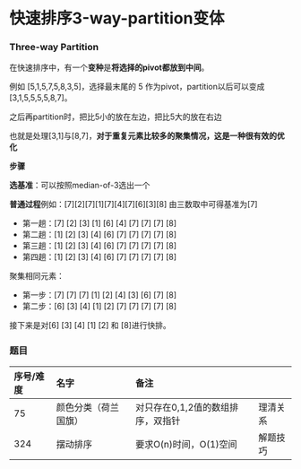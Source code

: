 # 快速排序3-way-partition变体

### Three-way Partition 

在快速排序中，有一个**变种**是**将选择的pivot都放到中间**。 

例如 \[5,1,5,7,5,8,3,5\]，选择最末尾的 5 作为pivot，partition以后可以变成 \[3,1,5,5,5,5,8,7\]。

之后再partition时，把比5小的放在左边，把比5大的放在右边

也就是处理\[3,1\]与\[8,7\]，**对于重复元素比较多的聚集情况，这是一种很有效的优化**

**步骤**

**选基准**：可以按照median-of-3选出一个

**普通过程**例如：\[7\]\[2\]\[7\]\[1\]\[7\]\[4\]\[7\]\[6\]\[3\]\[8\] 由三数取中可得基准为\[7\]

* 第一趟：\[7\] \[2\] \[3\] \[1\] \[6\] \[4\] \[7\] \[7\] \[7\] \[8\]
* 第二趟：\[1\] \[2\] \[3\] \[4\] \[6\] \[7\] \[7\] \[7\] \[7\] \[8\]
* 第三趟：\[1\] \[2\] \[3\] \[4\] \[6\] \[7\] \[7\] \[7\] \[7\] \[8\]
* 第四趟：\[1\] \[2\] \[3\] \[4\] \[6\] \[7\] \[7\] \[7\] \[7\] \[8\]

聚集相同元素：

* 第一步：\[7\] \[7\] \[7\] \[1\] \[2\] \[4\] \[3\] \[6\] \[7\] \[8\]
* 第二步：\[6\] \[3\] \[4\] \[1\] \[2\] \[7\] \[7\] \[7\] \[7\] \[8\]

接下来是对\[6\] \[3\] \[4\] \[1\] \[2\] 和 \[8\]进行快排。

### **题目**

| 序号/难度 | 名字 | 备注 |  |
| :--- | :--- | :--- | :--- |
| 75 | 颜色分类（荷兰国旗） | 对只存在0,1,2值的数组排序，双指针 | 理清关系 |
| 324 | 摆动排序 | 要求O\(n\)时间，O\(1\)空间 | 解题技巧 |

